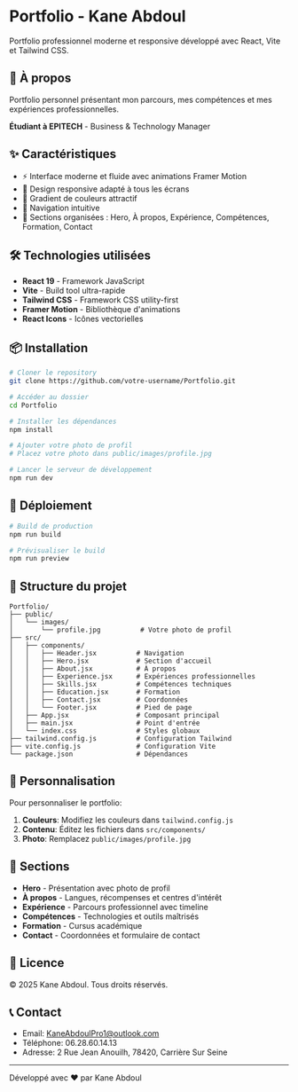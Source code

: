 # Portfolio - Kane Abdoul

Portfolio professionnel moderne et responsive développé avec React, Vite et Tailwind CSS.

## 🚀 À propos

Portfolio personnel présentant mon parcours, mes compétences et mes expériences professionnelles.

**Étudiant à EPITECH** - Business & Technology Manager

## ✨ Caractéristiques

- ⚡️ Interface moderne et fluide avec animations Framer Motion
- 🎨 Design responsive adapté à tous les écrans
- 🌈 Gradient de couleurs attractif
- 📱 Navigation intuitive
- 🎯 Sections organisées : Hero, À propos, Expérience, Compétences, Formation, Contact

## 🛠️ Technologies utilisées

- **React 19** - Framework JavaScript
- **Vite** - Build tool ultra-rapide
- **Tailwind CSS** - Framework CSS utility-first
- **Framer Motion** - Bibliothèque d'animations
- **React Icons** - Icônes vectorielles

## 📦 Installation

```bash
# Cloner le repository
git clone https://github.com/votre-username/Portfolio.git

# Accéder au dossier
cd Portfolio

# Installer les dépendances
npm install

# Ajouter votre photo de profil
# Placez votre photo dans public/images/profile.jpg

# Lancer le serveur de développement
npm run dev
```

## 🚀 Déploiement

```bash
# Build de production
npm run build

# Prévisualiser le build
npm run preview
```

## 📂 Structure du projet

```
Portfolio/
├── public/
│   └── images/
│       └── profile.jpg          # Votre photo de profil
├── src/
│   ├── components/
│   │   ├── Header.jsx          # Navigation
│   │   ├── Hero.jsx            # Section d'accueil
│   │   ├── About.jsx           # À propos
│   │   ├── Experience.jsx      # Expériences professionnelles
│   │   ├── Skills.jsx          # Compétences techniques
│   │   ├── Education.jsx       # Formation
│   │   ├── Contact.jsx         # Coordonnées
│   │   └── Footer.jsx          # Pied de page
│   ├── App.jsx                 # Composant principal
│   ├── main.jsx                # Point d'entrée
│   └── index.css               # Styles globaux
├── tailwind.config.js          # Configuration Tailwind
├── vite.config.js              # Configuration Vite
└── package.json                # Dépendances

```

## 🎨 Personnalisation

Pour personnaliser le portfolio:

1. **Couleurs**: Modifiez les couleurs dans `tailwind.config.js`
2. **Contenu**: Éditez les fichiers dans `src/components/`
3. **Photo**: Remplacez `public/images/profile.jpg`

## 📱 Sections

- **Hero** - Présentation avec photo de profil
- **À propos** - Langues, récompenses et centres d'intérêt
- **Expérience** - Parcours professionnel avec timeline
- **Compétences** - Technologies et outils maîtrisés
- **Formation** - Cursus académique
- **Contact** - Coordonnées et formulaire de contact

## 📄 Licence

© 2025 Kane Abdoul. Tous droits réservés.

## 📞 Contact

- Email: [KaneAbdoulPro1@outlook.com](mailto:KaneAbdoulPro1@outlook.com)
- Téléphone: 06.28.60.14.13
- Adresse: 2 Rue Jean Anouilh, 78420, Carrière Sur Seine

---

Développé avec ❤️ par Kane Abdoul

